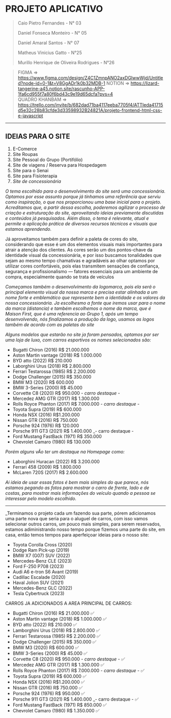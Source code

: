 # PROJETO APLICATIVO
> Caio Pietro Fernandes - N° 03
> 
> Daniel Fonseca Monteiro - N° 05
> 
> Daniel Amaral Santos - N° 07
> 
> Matheus Vinicius Gatto - N°25
> 
> Murillo Henrique de Oliveira Rodrigues - N°26


> FIGMA => https://www.figma.com/design/Z4C1ZmnpANO2axDGlwwWjd/Untitled?node-id=0-1&t=V8GgADr1k0b32MDB-1
> NOTION => https://lizard-tangerine-a45.notion.site/rascunho-APP-1fa6cd955f7a80f6bd43c9e19d65dcfa?pvs=4  
> QUADRO KHANBAM => https://trello.com/invite/b/682dad71ba4117eeba7705f4/ATTIeda41715d5e32c28b83cfde3d33598932B24821A/projeto-frontend-html-css-e-javascript

___

## IDEIAS PARA O SITE
1. E-Comerce 
2. Site Roupas
3. Site Pessoal do Grupo (Portifólio)
4. Site de viagens / Reserva para Hospedagem
5. Site para o Senai
6. Site para Fisíoterapia
7. _Site de concessionária_

  _O tema escolhido para o desenvolvimento do site será uma concessionária. Optamos por esse assunto porque já tínhamos uma referência que serviu como inspiração, o que nos proporcionou uma base inicial para o projeto. 
Acreditamos que, a partir dessa escolha, poderemos agilizar o processo de criação e estruturação do site, aproveitando ideias previamente discutidas e conteúdos já pesquisados. 
Além disso, o tema é relevante, atual e permite a aplicação prática de diversos recursos técnicos e visuais que estamos aprendendo._  

  Já aproveitamos também para definir a paleta de cores do site, considerando que esse é um dos elementos visuais mais importantes para atrair a atenção dos clientes. 
As cores serão um dos pontos-chave da identidade visual da concessionária, e por isso buscamos tonalidades que sejam ao mesmo tempo chamativas e agradáveis ao olhar
optamos por utilizar cores confortáveis, pois elas transmitem sensações de confiança, segurança e profissionalismo — fatores essenciais para um ambiente de compra, especialmente quando se trata de veículos

_Começamos também o desenvolvimento da logomarca, pois ela será o principal elemento visual da nossa marca e precisa estar alinhada a um nome forte e emblemático 
que represente bem a identidade e os valores da nossa concessionária._
  _Ja escolhesmo a fonte que iremos usar para o nome da marca (distancia) e também escolhemos o nome da marca, que é Maison First, que é uma referencia ao Grupo 1, após um
tempo desenvolvendo, nós finalizamos a produção da logo, usamos as logos também de acordo com as paletas do site_

  _Alguns modelos que estarão no site ja foram pensados, optamos por ser uma loja de luxo, com carros esportivos os nomes selecionados são:_
  - Bugatti Chiron (2016) R$ 21.000.000 
  - Aston Martin vantage (2018) R$ 1.000.000
  - BYD atto (2022) R$ 210.000
  - Laborghini Urus (2018) R$ 2.800.000
  - Ferrari Testarossa (1985) R$ 2.200.000
  - Dodge Challenger (2015) R$ 350.000
  - BMW M3 (2020) R$ 600.000
  - BMW 3-Series (2000) R$ 45.000
  - Corvette C8 (2020)  R$ 950.000 _- carro destaque -_
  - Mercedez AMG GTR (2017) R$ 1.300.000
  - Rolls Royce Phanton (2017) R$ 7.000.000 _- carro destaque -_ 
  - Toyota Supra (2019) R$ 600.000
  - Honda NSX (2016) R$1.200.000
  - Nissan GTR (2016) R$ 750.000
  - Porsche 924 (1976) R$ 120.000
  - Porsche 911 GT3 (2021) R$ 1.400.000 _- carro destaque -
  - Ford Mustang FastBack (1971) R$ 350.000
  - Chevrolet Camaro (1980) R$ 130.000
  
    
  _Porém alguns vÃo ter um destaque na Homepage como:_
  - Laborghini Huracan (2022) R$ 3.200.000
  - Ferrari 458 (2009) R$ 1.800.000
  - McLaren 720S (2017) R$ 2.600.000

  _Ai ideia de usar essas fotos é bem mais simples do que parece, nós estamos pegando as fotos para mostrar o carro de frente, lado e de costas, para mostrar mais informações do veículo quando a pessoa se interessar pelo modelo escolhido._
___
_Terminamos o projeto cada um fazendo sua parte, pórem adicionamos uma parte nova que seria para o aluguel de carros, com isso vamos selecionar outros carros, um pouco mais simples, para serem reservados, estamos adiministrando nosso tempo porque fizemos uma parte do site, em casa, então temos tempos para aperfeiçoar ideias para o nosso site:
- Toyota Corolla Cross (2020)  
- Dodge Ram Pick-up (2019)  
- BMW X7 (G07) SUV (2022)  
- Mercedes-Benz CLE (2023)  
- Ford F-250 P708 (2023)  
- Audi A6 e-tron S6 Avant (2019)  
- Cadillac Escalade (2020)  
- Haval Jolion SUV (2021)  
- Mercedes-Benz GLC (2022)  
- Tesla Cybertruck (2023)  
  

CARROS JA ADICIONADOS A AREA PRINCIPAL DE CARROS:  

  - Bugatti Chiron (2016) R$ 21.000.000 ✅  
  - Aston Martin vantage (2018) R$ 1.000.000 ✅  
  - BYD atto (2022) R$ 210.000 ✅  
  - Lamborghini Urus (2018) R$ 2.800.000 ✅  
  - Ferrari Testarossa (1985) R$ 2.200.000 ✅    
  - Dodge Challenger (2015) R$ 350.000 ✅  
  - BMW M3 (2020) R$ 600.000 ✅  
  - BMW 3-Series (2000) R$ 45.000 ✅  
  - Corvette C8 (2020)  R$ 950.000 _- carro destaque -_ ✅  
  - Mercedez AMG GTR (2017) R$ 1.300.000 ✅    
  - Rolls Royce Phanton (2017) R$ 7.000.000 _- carro destaque -_ ✅  
  - Toyota Supra (2019) R$ 600.000 ✅  
  - Honda NSX (2016) R$1.200.000 ✅  
  - Nissan GTR (2016) R$ 750.000 ✅  
  - Porsche 924 (1976) R$ 950.000 ✅  
  - Porsche 911 GT3 (2021) R$ 1.400.000 _- carro destaque - ✅  
  - Ford Mustang FastBack (1971) R$ 850.000 ✅  
  - Chevrolet Camaro (1980) R$ 1.350.000 ✅  
  


  



